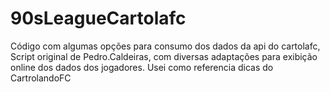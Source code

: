 # 90sLeagueCartolafc
Código com algumas opções para consumo dos dados da api do cartolafc, Script original de Pedro.Caldeiras, com diversas adaptações para exibição online dos dados dos jogadores. Usei como referencia dicas do CartrolandoFC

